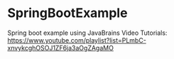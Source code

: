 # SpringBootExample
Spring boot example using JavaBrains Video Tutorials:
https://www.youtube.com/playlist?list=PLmbC-xnvykcghOSOJ1ZF6ja3aOgZAgaMO
